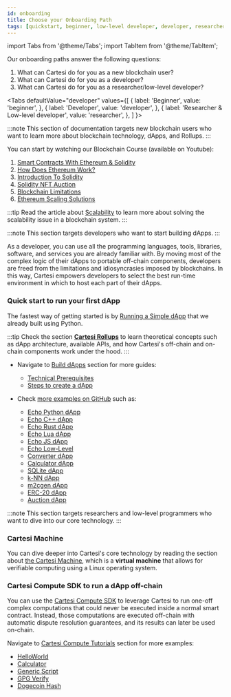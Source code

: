 ```yaml
---
id: onboarding
title: Choose your Onboarding Path
tags: [quickstart, beginner, low-level developer, developer, researcher, learn, build]
---
```


import Tabs from '@theme/Tabs';
import TabItem from '@theme/TabItem';

Our onboarding paths answer the following questions:

1. What can Cartesi do for you as a new blockchain user?
2. What can Cartesi do for you as a developer?
3. What can Cartesi do for you as a researcher/low-level developer?


<Tabs
  defaultValue="developer"
  values={[
    { label: 'Beginner', value: 'beginner', },
    { label: 'Developer', value: 'developer', },
    { label: 'Researcher & Low-level developer', value: 'researcher', },
  ]
}>
<TabItem value="beginner">

:::note
This section of documentation targets new blockchain users who want to learn more about blockchain technology, dApps, and Rollups.
:::

You can start by watching our Blockchain Course (available on Youtube):
1. [Smart Contracts With Ethereum & Solidity](https://www.youtube.com/watch?v=8kEBwJt2YLM)
2. [How Does Ethereum Work?](https://www.youtube.com/watch?v=EsjfV_9qY6g)
3. [Introduction To Solidity](https://www.youtube.com/watch?v=zwC2FQcSpK4)
4. [Solidity NFT Auction](https://www.youtube.com/watch?v=t_vTQEQVCkQ)
5. [Blockchain Limitations](https://www.youtube.com/watch?v=yZO5Mnr7hl8)
6. [Ethereum Scaling Solutions ](https://www.youtube.com/watch?v=REj6fj7AxbI)

:::tip
Read the article about [Scalability](../new-to-cartesi/scalability.md) to learn more about solving the scalability issue in a blockchain system.
:::

</TabItem>
<TabItem value="developer">

:::note
This section targets developers who want to start building dApps.
:::

As a developer, you can use all the programming languages, tools, libraries, software, and services you are already familiar with. By moving most of the complex logic of their dApps to portable off-chain components, developers are freed from the limitations and idiosyncrasies imposed by blockchains. In this way, Cartesi empowers developers to select the best run-time environment in which to host each part of their dApps.

<h3> Quick start to run your first dApp </h3>

The fastest way of getting started is by [Running a Simple dApp](/cartesi-rollups/build-dapps/run-dapp) that we already built using Python.

:::tip
Check the section [**Cartesi Rollups**](/cartesi-rollups/overview) to learn theoretical concepts such as dApp architecture, available APIs, and how Cartesi's off-chain and on-chain components work under the hood.
:::

* Navigate to [Build dApps](/cartesi-rollups/build-dapps/overview) section for more guides:
  * [Technical Prerequisites](/cartesi-rollups/build-dapps/requirements)
  * [Steps to create a dApp](/cartesi-rollups/build-dapps/create-dapp)

* Check [more examples on GitHub](https://github.com/cartesi/rollups-examples#examples) such as:
  * [Echo Python dApp](https://github.com/cartesi/rollups-examples/blob/main/echo-python)
  * [Echo C++ dApp](https://github.com/cartesi/rollups-examples/blob/main/echo-cpp)
  * [Echo Rust dApp](https://github.com/cartesi/rollups-examples/blob/main/echo-rust)
  * [Echo Lua dApp](https://github.com/cartesi/rollups-examples/blob/main/echo-lua)
  * [Echo JS dApp](https://github.com/cartesi/rollups-examples/blob/main/echo-js)
  * [Echo Low-Level](https://github.com/cartesi/rollups-examples/blob/main/echo-low-level)
  * [Converter dApp](https://github.com/cartesi/rollups-examples/blob/main/converter)
  * [Calculator dApp](https://github.com/cartesi/rollups-examples/blob/main/calculator)
  * [SQLite dApp](https://github.com/cartesi/rollups-examples/blob/main/sqlite)
  * [k-NN dApp](https://github.com/cartesi/rollups-examples/blob/main/knn)
  * [m2cgen dApp](https://github.com/cartesi/rollups-examples/blob/main/m2cgen)
  * [ERC-20 dApp](https://github.com/cartesi/rollups-examples/blob/main/erc20)
  * [Auction dApp](https://github.com/cartesi/rollups-examples/blob/main/auction)

</TabItem>
<TabItem value="researcher">

:::note
This section targets researchers and low-level programmers who want to dive into our core technology.
:::

<h3> Cartesi Machine </h3>

You can dive deeper into Cartesi's core technology by reading the section about [the Cartesi Machine](/machine/intro.md), which is a **virtual machine** that allows for verifiable computing using a Linux operating system.

<h3> Cartesi Compute SDK to run a dApp off-chain </h3>

You can use the [Cartesi Compute SDK](/compute/overview) to leverage Cartesi to run one-off complex computations that could never be executed inside a normal smart contract. Instead, those computations are executed off-chain with automatic dispute resolution guarantees, and its results can later be used on-chain.

Navigate to [Cartesi Compute Tutorials](/compute/tutorials/) section for more examples:
* [HelloWorld](/compute/tutorials/helloworld)
* [Calculator](/compute/tutorials/calculator)
* [Generic Script](/compute/tutorials/generic-script)
* [GPG Verify](/compute/tutorials/gpg-verify)
* [Dogecoin Hash](/compute/tutorials/dogecoin-hash)

</TabItem>
</Tabs>
<br/>
